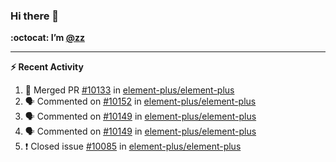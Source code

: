 ### Hi there 👋

**:octocat: I’m [@zz](https://github.com/holazz)**

---

**:zap: Recent Activity**

<!--START_SECTION:activity-->
1. 🎉 Merged PR [#10133](https://github.com/element-plus/element-plus/pull/10133) in [element-plus/element-plus](https://github.com/element-plus/element-plus)
2. 🗣 Commented on [#10152](https://github.com/element-plus/element-plus/issues/10152) in [element-plus/element-plus](https://github.com/element-plus/element-plus)
3. 🗣 Commented on [#10149](https://github.com/element-plus/element-plus/issues/10149) in [element-plus/element-plus](https://github.com/element-plus/element-plus)
4. 🗣 Commented on [#10149](https://github.com/element-plus/element-plus/issues/10149) in [element-plus/element-plus](https://github.com/element-plus/element-plus)
5. ❗️ Closed issue [#10085](https://github.com/element-plus/element-plus/issues/10085) in [element-plus/element-plus](https://github.com/element-plus/element-plus)
<!--END_SECTION:activity-->
